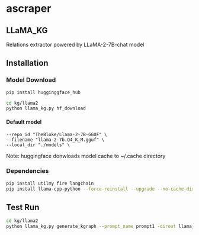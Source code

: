 # ascraper
## LLaMA_KG

Relations extractor powered by LLaMA-2-7B-chat model 


## Installation

### Model Download
```sh
pip install hugginggface_hub
```
```sh
cd kg/llama2
python llama_kg.py hf_download
```
#### Default model
    --repo_id "TheBloke/Llama-2-7B-GGUF" \
    --filename "llama-2-7b.Q4_K_M.gguf" \
    --local_dir "./models" \


Note: huggingface donwloads model cache to ~/.cache directory
	
### Dependencies
```sh
pip install utilmy fire langchain
pip install llama-cpp-python --force-reinstall --upgrade --no-cache-dir
```

## Test Run
```sh
cd kg/llama2
python llama_kg.py generate_kgraph --prompt_name prompt1 -dirout llama_out.csv
```